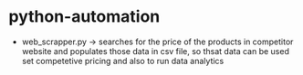 # python-automation

- web_scrapper.py -> searches for the price of the products in competitor website and populates those data in csv file, so thsat data can be used set competetive pricing and also to run data analytics
